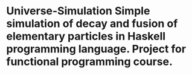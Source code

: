 # Universe-Simulation Simple simulation of decay and fusion of elementary particles in Haskell programming language. Project for functional programming course. 
